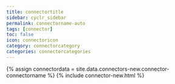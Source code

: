 ```yaml
---
title: connectortitle
sidebar: cyclr_sidebar
permalink: connectorname-auto
tags: [connector]
toc: false
icon: connectoricon
category: connectorcategory
categories: connectorcategories
---
```

{% assign connectordata = site.data.connectors-new.connector-connectorname %}
{% include connector-new.html %}	